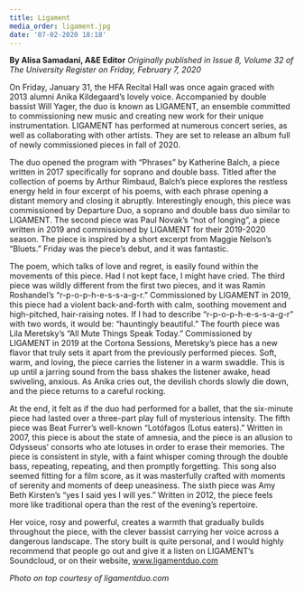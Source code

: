 ```yaml
---
title: Ligament
media_order: ligament.jpg
date: '07-02-2020 18:18'
---
```


**By Alisa Samadani, A&E Editor** _Originally published in Issue 8, Volume 32 of The University Register on Friday, February 7, 2020_

On Friday, January 31, the HFA Recital Hall was once again graced with 2013 alumni Anika Kildegaard’s lovely voice. Accompanied by double bassist Will Yager, the duo is known as LIGAMENT, an ensemble committed to commissioning new music and creating new work for their unique instrumentation. LIGAMENT has performed at numerous concert series, as well as collaborating with other artists. They are set to release an album full of newly commissioned pieces in fall of 2020. 

The duo opened the program with “Phrases” by Katherine Balch, a piece written in 2017 specifically for soprano and double bass. Titled after the collection of poems by Arthur Rimbaud, Balch’s piece explores the restless energy held in four excerpt of his poems, with each phrase opening a distant memory and closing it abruptly. Interestingly enough, this piece was commissioned by Departure Duo, a soprano and double bass duo similar to LIGAMENT. The second piece was Paul Novak’s “not of longing”, a piece written in 2019 and commissioned by LIGAMENT for their 2019-2020 season. The piece is inspired by a short excerpt from Maggie Nelson’s “Bluets.” Friday was the piece’s debut, and it was fantastic.

The poem, which talks of love and regret, is easily found within the movements of this piece. Had I not kept face, I might have cried. The third piece was wildly different from the first two pieces, and it was Ramin Roshandel’s “r-p-o-p-h-e-s-s-a-g-r.” Commissioned by LIGAMENT in 2019, this piece had a violent back-and-forth with calm, soothing movement and high-pitched, hair-raising notes. If I had to describe “r-p-o-p-h-e-s-s-a-g-r” with two words, it would be: “hauntingly beautiful.” The
fourth piece was Lila Meretsky’s “All Mute Things Speak Today.” Commissioned by LIGAMENT in 2019 at the Cortona Sessions, Meretsky’s piece has a new flavor that truly sets it apart from the previously performed pieces. Soft, warm, and loving, the piece carries the listener in a warm swaddle. This is up until a jarring sound from the bass shakes the listener awake, head swiveling, anxious. As Anika cries out, the devilish chords slowly die down, and the piece returns to a careful rocking. 

At the end, it felt as if the duo had performed for a ballet, that the six-minute piece had lasted over a three-part play full of mysterious intensity. The fifth piece was Beat Furrer’s well-known “Lotófagos (Lotus eaters).” Written in 2007, this piece is about the state of amnesia, and the piece is an allusion to Odysseus’ consorts who ate lotuses in order to erase their memories. The piece is consistent in style, with a faint whisper coming through the double bass, repeating, repeating, and then promptly forgetting. This song also seemed fitting for a film score, as it was masterfully crafted with moments of serenity and moments of deep uneasiness. The sixth piece was Amy Beth Kirsten’s “yes I said yes I will yes.” Written in 2012, the piece feels more like traditional opera than the rest of the evening’s repertoire. 

Her voice, rosy and powerful, creates a warmth that gradually builds throughout the piece, with the clever bassist carrying her voice across a dangerous landscape. The story built is quite personal, and I would highly recommend that people go out and give it a listen on LIGAMENT’s Soundcloud, or on their website, www.ligamentduo.com

_Photo on top courtesy of ligamentduo.com_